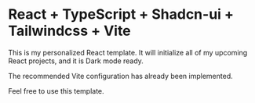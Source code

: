 # React + TypeScript + Shadcn-ui + Tailwindcss + Vite

This is my personalized React template. It will initialize all of my upcoming React projects, and it is Dark mode ready.

The recommended Vite configuration has already been implemented.

Feel free to use this template.
